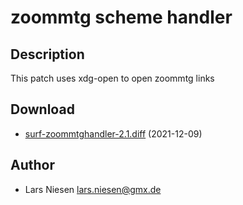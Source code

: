 zoommtg scheme handler
======================

Description
-----------

This patch uses xdg-open to open zoommtg links


Download
--------

* [surf-zoommtghandler-2.1.diff](surf-zoommtghandler-2.1.diff) (2021-12-09)

Author
------

* Lars Niesen <lars.niesen@gmx.de>
